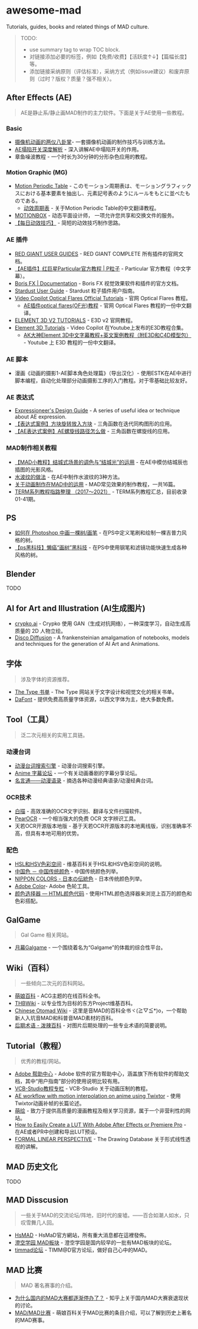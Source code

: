 # awesome-mad

Tutorials, guides, books and related things of MAD culture.

> TODO: 
> - use summary tag to wrap TOC block.
> - 对链接添加必要的标签，例如【免费/收费】【活跃度↑↓】【篇幅长度】等。
> - 添加链接采纳原则（评估标准），采纳方式（例如issue建议）和废弃原则（过时？版权？质量？强不相关）。

## After Effects (AE)

> AE是静止系/静止画MAD制作的主力软件。下面是关于AE使用一些教程。

### Basic

- [摄像机动画的两仪八卦掌](https://www.zcool.com.cn/article/ZNzQ3NTMy.html)- 一套摄像机动画的制作技巧与训练方法。
- [AE塌陷开关深度解析](https://www.zcool.com.cn/article/ZNzg5MzAw.html) - 深入讲解AE中塌陷开关的作用。
- 章鱼噪波教程 - 一个时长为30分钟的分形杂色应用的教程。

### Motion Graphic (MG)

- [Motion Periodic Table](http://foxcodex.html.xdomain.jp/index.html) - このモーション周期表は、モーショングラフィックスにおける基本要素を抽出し、元素記号表のようにルールをもとに並べたものである。
  - [动效周期表](https://zhuanlan.zhihu.com/p/31915266) - 关于Motion Periodic Table的中文翻译教程。
- [MOTIONBOX](https://motion-box.net/) - 动态平面设计师， 一项允许您共享和交换文件的服务。
- [【每日动效技巧】](https://www.bilibili.com/video/BV1sL411777f?share_source=copy_web) - 简短的动效技巧制作思路。

### AE 插件

- [RED GIANT USER GUIDES](https://help.maxon.net/rg/en-us/#html/OVERVIEW.html) - RED GIANT COMPLETE 所有插件的官网文档。
- [【AE插件】红巨星Particular官方教程 | P粒子](https://www.bilibili.com/video/BV13A411x7rV?share_source=copy_web) - Particular 官方教程（中文字幕）。
- [Boris FX | Documentation](https://borisfx.com/support/documentation/) - Boris FX 视觉效果软件和插件的官方文档。
- [Stardust User Guide](https://superluminal.tv/user-guide) - Stardust 粒子插件用户指南。
- [Video Copilot Optical Flares Official Tutorials](https://www.videocopilot.net/products/opticalflares/features/plug-in_overview/) - 官网 Optical Flares 教程。
  - [AE插件optical flares(OF光)教程](https://www.bilibili.com/video/BV1gx411c7mQ?share_source=copy_web) - 官网 Optical Flares 教程的一份中文翻译。
- [ELEMENT 3D V2 TUTORIALS](https://www.videocopilot.net/element/v2/tutorials/) - E3D v2 官网教程。
- [Element 3D Tutorials](https://youtu.be/k4HIKwdybTU) - Video Copilot 在Youtube上发布的E3D教程合集。
  - [AK大神Element 3D中文字幕教程+英文案例教程（附E3D和C4D模型包）](https://www.bilibili.com/video/BV1qz411b7g1) - Youtube 上 E3D 教程的一份中文翻译。

### AE 脚本
- 漫画《动画的摄影1-AE脚本角色处理篇》（导出汉化）- 使用ESTK在AE中进行脚本编程，自动化处理部分动画摄影工序的入门教程。对于零基础比较友好。

### AE 表达式
- [Expressioneer's Design Guide](http://www.motionscript.com/design-guide/toc.html) - A series of useful idea or technique about AE expression.
- [【表达式案例】方块旋转放入方块](https://www.yuelili.com/box-rotation/) - 三角函数在迭代同构图形的应用。
- [【AE表达式案例】AE螺旋线路径怎么做](https://www.yuelili.com/6540/) - 三角函数在螺旋线的应用。

### MAD制作相关教程
- [【MAD小教程】结城式场景的调色与“结城光”的运用](https://www.bilibili.com/read/cv6509996) - 在AE中模仿结城辰也插图的光影风格。
- [水波纹的做法](https://www.bilibili.com/read/cv52444) - 在AE中制作水波纹的3种方法。
- [关于动画制作在MAD中的运用](https://www.bilibili.com/read/readlist/rl20003) - MAD常见效果的制作教程，一共16篇。
- [TERM系列教程指路整理 （2017～2021）](https://www.bilibili.com/read/cv13519182) - TERM系列教程汇总，目前收录01-41期。

## PS
- [如何在 Photoshop 中画一棵树/画笔](https://youtu.be/seeAANoyKSk) - 在PS中定义笔刷和绘制一棵吉普力风格的树。
- [【ps黑科技】懒癌“画树”黑科技](https://www.bilibili.com/video/BV1m4411g7bx?share_source=copy_web) - 在PS中使用钢笔和滤镜功能快速生成各种风格的树。

## Blender

TODO

## AI for Art and Illustration (AI生成图片)
- [crypko.ai](https://crypko.ai/) - Crypko 使用 GAN（生成对抗网络），一种深度学习，自动生成高质量的 2D 人物立绘。
- [Disco Diffusion](https://github.com/alembics/disco-diffusion) - A frankensteinian amalgamation of notebooks, models and techniques for the generation of AI Art and Animations.

## 字体

> 涉及字体的资源推荐。

- [The Type 书单](https://www.thetype.com/booklist/) - The Type 网站关于文字设计和视觉文化的相关书单。
- [DaFont](https://www.dafont.com/) - 提供免费高质量字体资源，以西文字体为主，绝大多数免费。

## Tool（工具）

> 泛二次元相关的实用工具链。

### 动漫台词

- [动漫台词搜索引擎](https://x86.app/) - 动漫台词搜索引擎。
- [Anime 字幕论坛](https://bbs.acgrip.com/) - 一个有关动画番剧的字幕分享论坛。
- [名言通——动漫语录](https://www.mingyantong.com/allarticle/dongmantaici) - 摘选各种动漫经典语录/动漫经典台词。

### OCR技术

- [白描](https://baimiao.uzero.cn/) - 高效准确的OCR文字识别、翻译与文件扫描软件。
- [PearOCR](https://pearocr.com/#/) - 一个相当强大的免费 OCR 文字辨识工具。
- 天若OCR开源版本地版 - 基于天若OCR开源版本的本地离线版，识别准确率不高，但具有本地可用的优势。

### 配色

- [HSL和HSV色彩空间](https://zh.wikipedia.org/wiki/HSL%E5%92%8CHSV%E8%89%B2%E5%BD%A9%E7%A9%BA%E9%97%B4) - 维基百科关于HSL和HSV色彩空间的说明。
- [中国色 － 中国传统颜色](http://zhongguose.com/) - 中国传统颜色列举。
- [NIPPON COLORS - 日本の伝統色](https://nipponcolors.com/) - 日本传统颜色列举。
- [Adobe Color](https://color.adobe.com/zh/)- Adobe 色轮工具。
- [颜色选择器 — HTML颜色代码](https://htmlcolorcodes.com/zh/yanse-xuanze-qi/) - 使用HTML颜色选择器来浏览上百万的颜色和色彩搭配。


## GalGame

> Gal Game 相关网站。

- [月幕Galgame](https://www.ymgal.com/) - 一个围绕着名为“Galgame”的体裁的综合性平台。



## Wiki（百科）

> 一些倾向二次元的百科网站。

- [萌娘百科](https://zh.moegirl.org.cn/Mainpage) - ACG主题的在线百科全书。
- [THBWiki](https://thwiki.cc/THBWiki) - 以专业性为目标的东方Project维基百科。
- [Chinese Otomad Wiki](https://otomad.wiki/) - 这里是音MAD的百科全书ヾ(≧▽≦*)o，一个帮助新人入坑音MAD和科普音MAD素材的百科。
- [后期术语 - 泼辣百科](https://www.polaxiong.com/wiki/hou-qi-shu-yu) - 对图片后期处理的一些专业术语的简要说明。


## Tutorial（教程）

> 优秀的教程/网站。

- [Adobe 帮助中心](https://helpx.adobe.com/) - Adobe 软件的官方帮助中心，涵盖旗下所有软件的帮助文档，其中“用户指南”部分的使用说明比较有用。
- [VCB-Studio教程专栏](https://vcb-s.nmm-hd.org/) - VCB-Studio 关于动画压制的教程。
- [AE workflow with motion interpolation on anime using Twixtor](https://lolligerjoj.wordpress.com/2016/10/22/twixtor-on-anime-footage-and-ae-workflow-using-twixtor/) - 使用Twixtor动画补帧的长篇论述。
- [萌绘](https://www.moehui.com/) - 致力于提供高质量的漫画教程及相关学习资源，属于一个非营利性的网站。
- [How to Easily Create a LUT With Adobe After Effects or Premiere Pro](https://youtu.be/o250fownOvE) - 在AE或者PR中创建和导出LUT预设。
- [FORMAL LINEAR PERSPECTIVE](https://youtube.com/playlist?list=PLMXbAPr21di8DjTKCE3EoS4KFtNZ-FDnP) - The Drawing Database 关于形式线性透视的讲解。

## MAD 历史文化

TODO

## MAD Disscusion

> 一些关于MAD的交流论坛/阵地，旧时代的废墟。——百合如潮人如水，只叹雪舞几人回。

- [HsMAD](http://hsmad.blogspot.com/p/blog-post.html) - HsMaD官方網站，所有重大消息都在這裡發佈。
- [澄空学园 MAD板块](https://bbs.sumisora.net/thread.php?fid=89) - 澄空学园是国内较早的一批有MAD板块的论坛。
- [timmad论坛](http://www.timmad.com/forum.php) - TIMM@D官方论坛，做好自己心中的MAD。

## MAD 比赛

> MAD 著名赛事的介绍。

- [为什么国内的MAD大赛都逐渐停办了？](https://www.zhihu.com/question/270415323) - 知乎上关于国内MAD大赛衰退现状的讨论。
- [MAD/MAD比赛](https://zh.moegirl.org.cn/MAD/MAD%E6%AF%94%E8%B5%9B) - 萌娘百科关于MAD比赛的条目介绍，可以了解到历史上著名的MAD赛事。
